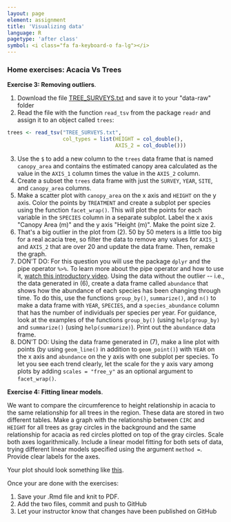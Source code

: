 ```yaml
---
layout: page
element: assignment
title: 'Visualizing data'
language: R
pagetype: 'after class'
symbol: <i class="fa fa-keyboard-o fa-lg"></i>
---
```



### Home exercises: Acacia Vs Trees

**Exercise 3: Removing outliers**.
<!-- https://raw.githubusercontent.com/datacarpentry/semester-biology/main/exercises/Graphing-acacia-ants-data-manip-R.md -->

1. Download the file [TREE_SURVEYS.txt](https://figshare.com/ndownloader/files/5629536) and save it to your "data-raw" folder
2. Read the file with the function `read_tsv` from the package `readr` and assign it to an object called `trees`:
```r
trees <- read_tsv("TREE_SURVEYS.txt",
                  col_types = list(HEIGHT = col_double(),
                                   AXIS_2 = col_double()))
```
3. Use the `$` to add a new column to the `trees` data frame that is named `canopy_area` and contains
   the estimated canopy area calculated as the value in the `AXIS_1` column
   times the value in the `AXIS_2` column.
4. Create a subset the `trees` data frame with just the `SURVEY`, `YEAR`, `SITE`, and `canopy_area` columns.
5. Make a scatter plot with `canopy_area` on the x axis and `HEIGHT` on the y
   axis. Color the points by `TREATMENT` and create a subplot per species using the function `facet_wrap()`. This will plot the points for each variable in
   the `SPECIES` column in a separate subplot. Label the x axis "Canopy Area
   (m)" and the y axis "Height (m)". Make the point size 2.
6. That's a big outlier in the plot from (2). 50 by 50 meters is a little too
   big for a real acacia tree, so filter the data to remove any values for `AXIS_1`
   and `AXIS_2` that are over 20 and update the data frame. Then, remake the graph.
7. DON'T DO: For this question you will use the package `dplyr` and the pipe operator `%>%`. To learn more about the pipe operator and how to use it, [watch this introductory video](https://www.youtube.com/watch?v=ui3VZeuN8QY). <!-- Another good introductory video on pipes: https://www.youtube.com/watch?v=3PMBr1RhdqM -->
   Using the data without the outlier -- i.e., the data generated in (6),
   create a data frame called `abundance` that shows how the abundance of each species
   has been changing through time.
   To do this, use the functions `group_by()`, `summarize()`, and `n()` to make a data frame with `YEAR`,
   `SPECIES`, and a `species_abundance` column that has the number of individuals
   per species per year. For guidance, look at the examples of the functions `group_by()` (using `help(group_by)` and `summarize()` (using `help(summarize)`).
   Print out the `abundance` data frame.
8. DON'T DO: Using the data frame generated in (7),
   make a line plot with points (by using `geom_line()` in addition to
   `geom_point()`) with `YEAR` on the x axis and `abundance` on the y axis with
   one subplot per species. To let you see each trend clearly, let the scale for
   the y axis vary among plots by adding `scales = "free_y"` as an optional argument to `facet_wrap()`.

**Exercise 4: Fitting linear models**.
<!-- https://github.com/datacarpentry/semester-biology/blob/main/exercises/Graphing-data-from-multiple-tables-R.md -->

We want to compare the circumference to height relationship in acacia to the same relationship for all trees in the region. These data are stored in two different tables. Make a graph with the relationship between `CIRC` and `HEIGHT` for all trees as gray circles in the background and the same relationship for acacia as red circles plotted on top of the gray circles. Scale both axes logarithmically. Include a linear model fitting for both sets of data, trying different linear models specified using the argument `method =`. Provide clear labels for the axes.

Your plot should look something like [this](https://datacarpentry.org/semester-biology/solutions/Graphing-data-from-multiple-tables-R.jpeg).

Once your are done with the exercises:

1. Save your .Rmd file and knit to PDF.
1. Add the two files, commit and push to GitHub
1. Let your instructor know that changes have been published on GitHub
